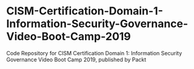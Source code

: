


# CISM-Certification-Domain-1-Information-Security-Governance-Video-Boot-Camp-2019
Code Repository for CISM Certification Domain 1: Information Security Governance Video Boot Camp 2019, published by Packt
